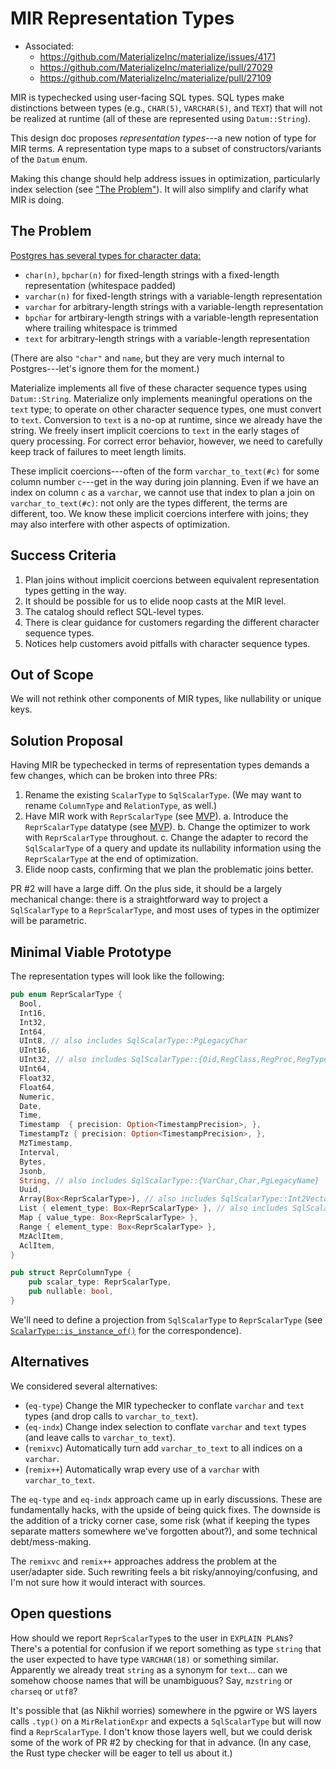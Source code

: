 # MIR Representation Types

- Associated:
  + https://github.com/MaterializeInc/materialize/issues/4171
  + https://github.com/MaterializeInc/materialize/pull/27029
  + https://github.com/MaterializeInc/materialize/pull/27109

MIR is typechecked using user-facing SQL types.
SQL types make distinctions between types (e.g., `CHAR(5)`, `VARCHAR(5)`, and `TEXT`) that will not be realized at runtime (all of these are represented using `Datum::String`).

This design doc proposes _representation types_---a new notion of type for MIR terms.
A representation type maps to a subset of constructors/variants of the `Datum` enum.

Making this change should help address issues in optimization, particularly index selection (see ["The Problem"](#the-problem)).
It will also simplify and clarify what MIR is doing.

## The Problem

[Postgres has several types for character data:](https://www.postgresql.org/docs/current/datatype-character.html)

- `char(n)`, `bpchar(n)` for fixed-length strings with a fixed-length representation (whitespace padded)
- `varchar(n)` for fixed-length strings with a variable-length representation
- `varchar` for arbitrary-length strings with a variable-length representation
- `bpchar` for artbirary-length strings with a variable-length representation where trailing whitespace is trimmed
- `text` for arbitrary-length strings with a variable-length representation

(There are also `"char"` and `name`, but they are very much internal to Postgres---let's ignore them for the moment.)

Materialize implements all five of these character sequence types using `Datum::String`.
Materialize only implements meaningful operations on the `text` type; to operate on other character sequence types, one must convert to `text`.
Conversion to `text` is a no-op at runtime, since we already have the string.
We freely insert implicit coercions to `text` in the early stages of query processing.
For correct error behavior, however, we need to carefully keep track of failures to meet length limits.

These implicit coercions---often of the form `varchar_to_text(#c)` for some column number `c`---get in the way during join planning.
Even if we have an index on column `c` as a `varchar`, we cannot use that index to plan a join on `varchar_to_text(#c)`: not only are the types different, the terms are different, too.
We know these implicit coercions interfere with joins; they may also interfere with other aspects of optimization.

## Success Criteria

1. Plan joins without implicit coercions between equivalent representation types getting in the way.
2. It should be possible for us to elide noop casts at the MIR level.
3. The catalog should reflect SQL-level types.
4. There is clear guidance for customers regarding the different character sequence types.
5. Notices help customers avoid pitfalls with character sequence types.

## Out of Scope

We will not rethink other components of MIR types, like nullability or unique keys.

## Solution Proposal

Having MIR be typechecked in terms of representation types demands a few changes, which can be broken into three PRs:

1. Rename the existing `ScalarType` to `SqlScalarType`. (We may want to rename `ColumnType` and `RelationType`, as well.)
2. Have MIR work with `ReprScalarType` (see [MVP](#minimal-viable-prototype)).
   a. Introduce the `ReprScalarType` datatype (see [MVP](#minimal-viable-prototype)).
   b. Change the optimizer to work with `ReprScalarType` throughout.
   c. Change the adapter to record the `SqlScalarType` of a query and update its nullability information using the `ReprScalarType` at the end of optimization.
3. Elide noop casts, confirming that we plan the problematic joins better.

PR #2 will have a large diff.
On the plus side, it should be a largely mechanical change: there is a straightforward way to project a `SqlScalarType` to a `ReprScalarType`, and most uses of types in the optimizer will be parametric.

## Minimal Viable Prototype

The representation types will look like the following:

```rust
pub enum ReprScalarType {
  Bool,
  Int16,
  Int32,
  Int64,
  UInt8, // also includes SqlScalarType::PgLegacyChar
  UInt16,
  UInt32, // also includes SqlScalarType::{Oid,RegClass,RegProc,RegType}
  UInt64,
  Float32,
  Float64,
  Numeric,
  Date,
  Time,
  Timestamp  { precision: Option<TimestampPrecision>, },
  TimestampTz { precision: Option<TimestampPrecision>, },
  MzTimestamp,
  Interval,
  Bytes,
  Jsonb,
  String, // also includes SqlScalarType::{VarChar,Char,PgLegacyName}
  Uuid,
  Array(Box<ReprScalarType>), // also includes SqlScalarType::Int2Vector
  List { element_type: Box<ReprScalarType> }, // also includes SqlScalarType::Record
  Map { value_type: Box<ReprScalarType> },
  Range { element_type: Box<ReprScalarType> },
  MzAclItem,
  AclItem,
}

pub struct ReprColumnType {
    pub scalar_type: ReprScalarType,
    pub nullable: bool,
}
```

We'll need to define a projection from `SqlScalarType` to `ReprScalarType` (see [`ScalarType::is_instance_of()`](https://github.com/MaterializeInc/materialize/blob/e4578164fb28a204b43c58ab8ff6c1d3e3b4427f/src/repr/src/scalar.rs#L947) for the correspondence).

## Alternatives

We considered several alternatives:

- (`eq-type`) Change the MIR typechecker to conflate `varchar` and `text` types (and drop calls to `varchar_to_text`).
- (`eq-indx`) Change index selection to conflate `varchar` and `text` types (and leave calls to `varchar_to_text`).
- (`remixvc`) Automatically turn add `varchar_to_text` to all indices on a `varchar`.
- (`remix++`) Automatically wrap every use of a `varchar` with `varchar_to_text`.

The `eq-type` and `eq-indx` approach came up in early discussions.
These are fundamentally hacks, with the upside of being quick fixes.
The downside is the addition of a tricky corner case, some risk (what if keeping the types separate matters somewhere we've forgotten about?), and some technical debt/mess-making.

The `remixvc` and `remix++` approaches address the problem at the user/adapter side.
Such rewriting feels a bit risky/annoying/confusing, and I'm not sure how it would interact with sources.

## Open questions

How should we report `ReprScalarType`s to the user in `EXPLAIN PLAN`s?
There's a potential for confusion if we report something as type `string` that the user expected to have type `VARCHAR(18)` or something similar.
Apparently we already treat `string` as a synonym for `text`... can we somehow choose names that will be unambiguous?
Say, `mzstring` or `charseq` or `utf8`?

It's possible that (as Nikhil worries) somewhere in the pgwire or WS layers calls `.typ()` on a `MirRelationExpr` and expects a `SqlScalarType` but will now find a `ReprScalarType`.
I don't know those layers well, but we could derisk some of the work of PR #2 by checking for that in advance.
(In any case, the Rust type checker will be eager to tell us about it.)
